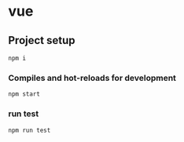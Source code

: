 # vue

## Project setup
```
npm i
```

### Compiles and hot-reloads for development
```
npm start
```

### run test
```
npm run test
```
